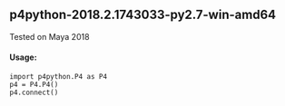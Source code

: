 ## p4python-2018.2.1743033-py2.7-win-amd64
Tested on Maya 2018

#### Usage:
```
import p4python.P4 as P4
p4 = P4.P4()
p4.connect()
```
